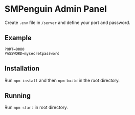 # SMPenguin Admin Panel

Create `.env` file in `/server` and define your port and password.

## Example

```
PORT=8080
PASSWORD=mysecretpassword
```

## Installation

Run `npm install` and then `npm build` in the root directory.

## Running

Run `npm start` in root directory.